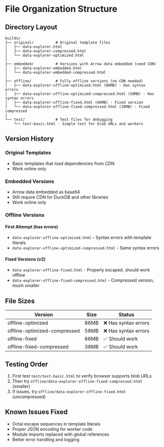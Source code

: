 # File Organization Structure

## Directory Layout

```
builds/
├── original/          # Original template files
│   ├── data-explorer.html
│   ├── data-explorer-compressed.html
│   └── data-explorer-optimized.html
│
├── embedded/          # Versions with Arrow data embedded (need CDN)
│   ├── data-explorer-embedded.html
│   └── data-explorer-embedded-compressed.html
│
├── offline/           # Fully offline versions (no CDN needed)
│   ├── data-explorer-offline-optimized.html (86MB) - Has syntax errors
│   ├── data-explorer-offline-optimized-compressed.html (58MB) - Has syntax errors
│   ├── data-explorer-offline-fixed.html (66MB) - Fixed version
│   └── data-explorer-offline-fixed-compressed.html (38MB) - Fixed compressed
│
└── test/              # Test files for debugging
    └── test-basic.html - Simple test for blob URLs and workers
```

## Version History

### Original Templates
- Basic templates that load dependencies from CDN
- Work online only

### Embedded Versions
- Arrow data embedded as base64
- Still require CDN for DuckDB and other libraries
- Work online only

### Offline Versions

#### First Attempt (has errors)
- `data-explorer-offline-optimized.html` - Syntax errors with template literals
- `data-explorer-offline-optimized-compressed.html` - Same syntax errors

#### Fixed Versions (v2)
- `data-explorer-offline-fixed.html` - Properly escaped, should work offline
- `data-explorer-offline-fixed-compressed.html` - Compressed version, much smaller

## File Sizes

| Version | Size | Status |
|---------|------|--------|
| offline-optimized | 86MB | ❌ Has syntax errors |
| offline-optimized-compressed | 58MB | ❌ Has syntax errors |
| offline-fixed | 66MB | ✅ Should work |
| offline-fixed-compressed | 38MB | ✅ Should work |

## Testing Order

1. First test `test/test-basic.html` to verify browser supports blob URLs
2. Then try `offline/data-explorer-offline-fixed-compressed.html` (smaller)
3. If issues, try `offline/data-explorer-offline-fixed.html` (uncompressed)

## Known Issues Fixed

- Octal escape sequences in template literals
- Proper JSON encoding for worker code
- Module imports replaced with global references
- Better error handling and logging